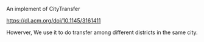 An implement of CityTransfer  

https://dl.acm.org/doi/10.1145/3161411  

Howerver, We use it to do transfer among different districts in the same city.